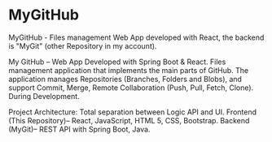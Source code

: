 # MyGitHub
MyGitHub - Files management Web App developed with React,  the backend is "MyGit" (other Repository in my account).

My GitHub – Web App Developed with Spring Boot & React. Files management application that implements the main parts of GitHub. The application manages Repositories (Branches, Folders and Blobs), and support Commit, Merge, Remote Collaboration (Push, Pull, Fetch, Clone). During Development.

Project Architecture: Total separation between Logic API and UI. 
Frontend (This Repository)– React, JavaScript, HTML 5, CSS, Bootstrap. 
Backend (MyGit)– REST API with Spring Boot, Java.
